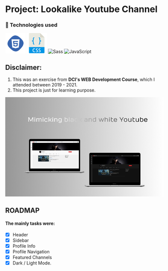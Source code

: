 # Project:  **Lookalike Youtube Channel** 

### 🚀 Technologies used
![html](./doc/img/html.png)
![css](./doc/img/css.png)
![Sass](https://user-images.githubusercontent.com/47280551/71610255-1829a200-2b6e-11ea-851c-8a7e48ac2eed.png)
![JavaScript](https://williamavasquez.herokuapp.com/img/js.png)

## **Disclaimer**: 
1. This was an exercise from **DCI's WEB Development Course**, which I attended between 2019 - 2021. 
2. This project is just for learning purpose. 

![html](./doc/img/youtube.png)

## ROADMAP
#### The mainly tasks were: 
- [x] Header
- [x] Sidebar
- [x] Profile Info
- [x] Profile Navigation
- [x] Featured Channels
- [x] Dark / Light Mode.
